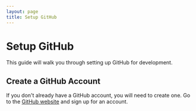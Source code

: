 ```yaml
---
layout: page
title: Setup GitHub
---
```


# Setup GitHub

This guide will walk you through setting up GitHub for development.

## Create a GitHub Account

If you don't already have a GitHub account, you will need to create one. Go to the [GitHub website](https://github.com/signup) and sign up for an account.
